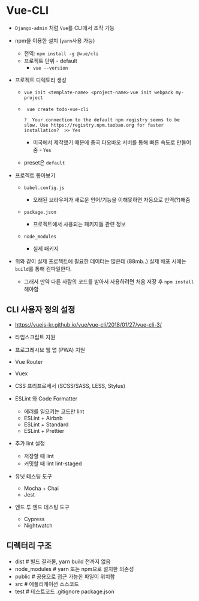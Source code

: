 # Vue-CLI

- `Django-admin` 처럼 `Vue`를 CLI에서 조작 가능 

- npm을 이용한 설치 (`yarn`사용 가능) 

  - 전역: ` npm install -g @vue/cli `
  - 프로젝트 단위  -  default 
    - `vue --version`

- 프로젝트 디렉토리 생성

  - `vue init <template-name> <project-name>`
    `vue init webpack my-project `

  - ` vue create todo-vue-cli`

    ```
    ?  Your connection to the default npm registry seems to be slow. Use https://registry.npm.taobao.org for faster installation?  >> Yes
    ```

    - 미국에서 제작했기 때문에 중국 타오바오 서버를 통해 빠른 속도로 만들어줌 - `Yes`

  - preset은 `default`

- 프로젝트 톺아보기

  - `babel.config.js`
    - 오래된 브라우저가 새로운 언어/기능을 이해못하면 자동으로 번역(?)해줌 

  - `package.json`
    - 프로젝트에서 사용되는 패키지들 관련 정보
  - `node_modules`
    - 실제 패키지

- 위와 같이 실제 프로젝트에 필요한 데이터는 많은데 (88mb..) 실제 배포 시에는 `build`를 통해 컴파일한다.

  - 그래서 만약 다른 사람의 코드를 받아서 사용하려면 처음 저장 후 `npm install`해야함 


## CLI 사용자 정의 설정
- https://vuejs-kr.github.io/vue/vue-cli/2018/01/27/vue-cli-3/


- 타입스크립트 지원
- 프로그레시브 웹 앱 (PWA) 지원
- Vue Router
- Vuex
- CSS 프리프로세서 (SCSS/SASS, LESS, Stylus)
- ESLint 와 Code Formatter
  - 에러를 일으키는 코드만 lint
  - ESLint + Airbnb
  - ESLint + Standard
  - ESLint + Prettier
- 추가 lint 설정
  - 저장할 때 lint
  - 커밋할 때 lint lint-staged
- 유닛 테스팅 도구
  - Mocha + Chai
  - Jest
- 엔드 투 엔드 테스팅 도구
  - Cypress
  - Nightwatch


## 디렉터리 구조
- dist         # 빌드 결과물, yarn build 전까지 없음
- node_modules # yarn 또는 npm으로 설치한 의존성
- public       # 공용으로 접근 가능한 파일이 위치함
- src          # 애플리케이션 소스코드
- test         # 테스트코드
.gitignore
package.json

